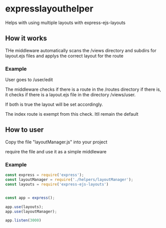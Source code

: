 # expresslayouthelper
Helps with using multiple layouts with express-ejs-layouts

## How it works
THe middleware automatically scans the /views directory and subdirs for layout.ejs files and applys the correct layout for the route
### Example
User goes to /user/edit

The middleware checks if there is a route in the /routes directory if there is, it checks if there is a layout.ejs file in the directory /views/user.

If both is true the layout will be set accordingly.

The index route is exempt from this check. Itll remain the default

## How to user
Copy the file "layoutManager.js" into your project

require the file and use it as a simple middleware

### Example

```js
const express = require('express');
const layoutManager = require('./helpers/layoutManager');
const layouts = require('express-ejs-layouts')


const app = express();

app.use(layouts);
app.use(layoutManager);

app.listen(3000)
```
